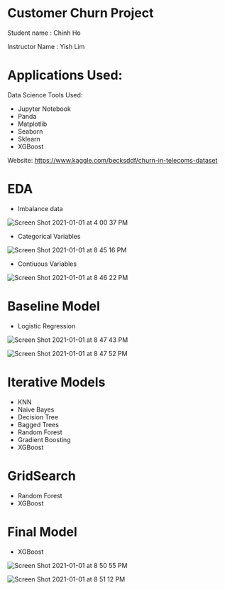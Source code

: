# Customer Churn Project
Student name    : Chinh Ho

Instructor Name : Yish Lim
# Applications Used:

Data Science Tools Used:
- Jupyter Notebook
- Panda
- Matplotlib
- Seaborn
- Sklearn
- XGBoost

Website: https://www.kaggle.com/becksddf/churn-in-telecoms-dataset

# EDA
- Imbalance data 

![Screen Shot 2021-01-01 at 4 00 37 PM](https://user-images.githubusercontent.com/72099238/103449731-080d3c80-4c72-11eb-86cd-695916331720.png)

- Categorical Variables

![Screen Shot 2021-01-01 at 8 45 16 PM](https://user-images.githubusercontent.com/72099238/103449746-47d42400-4c72-11eb-8db6-6d058d622ad2.png)

- Contiuous Variables

![Screen Shot 2021-01-01 at 8 46 22 PM](https://user-images.githubusercontent.com/72099238/103449762-705c1e00-4c72-11eb-89a5-372772d4a831.png)

# Baseline Model

- Logistic Regression

![Screen Shot 2021-01-01 at 8 47 43 PM](https://user-images.githubusercontent.com/72099238/103449780-a1d4e980-4c72-11eb-926e-3e2aea9e9d44.png)

![Screen Shot 2021-01-01 at 8 47 52 PM](https://user-images.githubusercontent.com/72099238/103449786-aac5bb00-4c72-11eb-8f8d-a845cf4351e7.png)

# Iterative Models
 - KNN 
 - Naive Bayes
 - Decision Tree
 - Bagged Trees
 - Random Forest
 - Gradient Boosting
 - XGBoost
 
 # GridSearch
 
 - Random Forest
 - XGBoost
 
 # Final Model 
 - XGBoost
 
 ![Screen Shot 2021-01-01 at 8 50 55 PM](https://user-images.githubusercontent.com/72099238/103449813-190a7d80-4c73-11eb-985c-83a4b0063543.png)
 
 ![Screen Shot 2021-01-01 at 8 51 12 PM](https://user-images.githubusercontent.com/72099238/103449816-1c056e00-4c73-11eb-8974-352751c1af9c.png)




